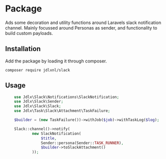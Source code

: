 # Package
Ads some decoration and utility functions around Laravels slack notification channel.
Mainly focussed around Personas as sender, and functionality to build
custom payloads.

## Installation
Add the package by loading it through composer.

```shell
composer require jdlxnl/slack
```

## Usage
```php
    use Jdlx\Slack\Notifications\SlackNotification;
    use Jdlx\Slack\Sender;
    use Jdlx\Slack\Slack;
    use Jdlx\Task\Slack\Attachment\TaskFailure;

    $builder = (new TaskFailure())->withJob($job)->withTaskLog($log);

    Slack::channel()->notify(
            new SlackNotification(
                $title,
                Sender::persona(Sender::TASK_RUNNER),
                $builder->toSlackAttachment()
            ));
```

